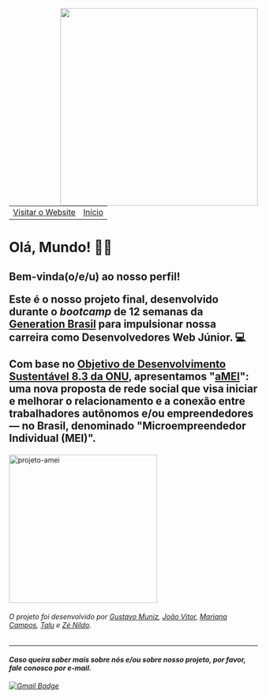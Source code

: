 <img align="right" width="400" height="400" src="https://i.imgur.com/XTbt2md.png">

<table>
    <tr>
        <td><a href="https://amei.netlify.app/" target="_blank">Visitar o Website</a></td>
        <td><a href="https://github.com/projeto-amei" target="_blank">Início</td>
    </tr>
</table> 
<h1>Olá, Mundo! 💜🧡</h1> 

<p><h2><b>Bem-vinda(o/e/u) ao nosso perfil!</b></p>

<p>Este é o nosso projeto final, desenvolvido durante o <i>bootcamp</i> de 12 semanas da <a href="https://brazil.generation.org/">Generation Brasil</a> para impulsionar nossa carreira como <b>Desenvolvedores Web Júnior</b>. 💻
</p>

<p>Com base no <a href="https://brasil.un.org/pt-br/sdgs/8" target="_blank">Objetivo de Desenvolvimento Sustentável 8.3 da ONU</a>, apresentamos "<a href="https://amei.netlify.app/" target="_blank">aMEI</a>": uma nova proposta
de rede social que visa iniciar e melhorar o relacionamento e a conexão entre trabalhadores autônomos e/ou empreendedores — no Brasil, denominado
"Microempreendedor Individual (MEI)".</h2>


<p><img align="center" height="300cm" src="https://github-readme-stats.vercel.app/api/top-langs?username=projeto-amei&show_icons=true&locale=en&layout=compact&theme=midnight-purple" alt="projeto-amei" /></p>


<h6><i>O projeto foi desenvolvido por <a href="https://github.com/gumunizs">Gustavo Muniz</a>, <a href="https://github.com/joaovitormo">João Vitor</a>,
<a href="https://github.com/marianac-campos">Mariana Campos</a>, <a href="https://github.com/t4lu">Talu</a> e <a href="https://github.com/xnildo">Zé Nildo</a>.</h6>

<hr>
<h4>Caso queira saber mais sobre nós e/ou sobre nosso projeto, por favor, fale conosco por e-mail.</h2></p></h4>

[![Gmail Badge](https://img.shields.io/badge/-Gmail-c14438?style=flat-square&logo=Gmail&logoColor=white&link=mailto:pi.do.grupo4@gmail.com)](mailto:pi.do.grupo4@gmail.com)
